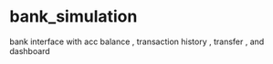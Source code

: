 # bank_simulation
bank interface with acc balance , transaction history , transfer ,  and dashboard

